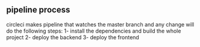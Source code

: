 ## pipeline process

circleci makes pipeline that watches the master branch and any change will do the following steps:
1- install the dependencies and build the whole project
2- deploy the backend
3- deploy the frontend
